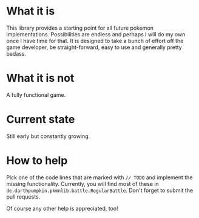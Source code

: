 # What it is
This library provides a starting point for all future pokemon implementations. Possibilities are endless and perhaps I will do my own once I have time for that. It is designed to take a bunch of effort off the game developer, be straight-forward, easy to use and generally pretty badass.

# What it is not
A fully functional game.

# Current state
Still early but constantly growing.

# How to help
Pick one of the code lines that are marked with `// TODO` and implement the missing functionality. Currently, you will find most of these in `de.darthpumpkin.pkmnlib.battle.RegularBattle`. Don't forget to submit the pull requests.

Of course any other help is appreciated, too!
